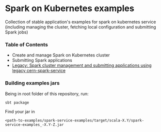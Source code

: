 # Spark on Kubernetes examples

Collection of stable application's examples for spark on kubernetes service 
(including managing the cluster, fetching local configuration and submitting Spark jobs) 

### Table of Contents

- Create and manage Spark on Kubernetes cluster
- Submitting Spark applications
- [Legacy: Spark cluster management and submitting applications using legacy cern-spark-service](docs/spark-k8s-2.2.0-fork.md)

### Building examples jars

Being in root folder of this repository, run:

```
sbt package
```

Find your jar in 

```
<path-to-examples/spark-service-examples/target/scala-X.Y/spark-service-examples_-X.Y-Z.jar
```
